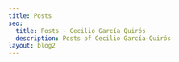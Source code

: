 ```yaml
---
title: Posts
seo:
  title: Posts - Cecilio García Quirós
  description: Posts of Cecilio García-Quirós
layout: blog2
---
```

